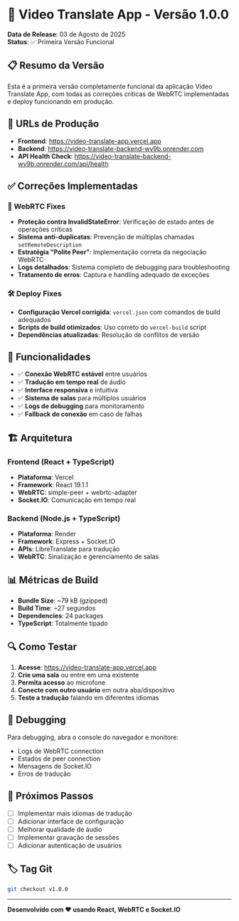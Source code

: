 # 🎉 Video Translate App - Versão 1.0.0

**Data de Release**: 03 de Agosto de 2025  
**Status**: ✅ Primeira Versão Funcional  

## 📋 Resumo da Versão

Esta é a primeira versão completamente funcional da aplicação Video Translate App, com todas as correções críticas de WebRTC implementadas e deploy funcionando em produção.

## 🚀 URLs de Produção

- **Frontend**: https://video-translate-app.vercel.app
- **Backend**: https://video-translate-backend-wv9b.onrender.com
- **API Health Check**: https://video-translate-backend-wv9b.onrender.com/api/health

## ✅ Correções Implementadas

### 🔧 WebRTC Fixes
- **Proteção contra InvalidStateError**: Verificação de estado antes de operações críticas
- **Sistema anti-duplicatas**: Prevenção de múltiplas chamadas `setRemoteDescription`
- **Estratégia "Polite Peer"**: Implementação correta da negociação WebRTC
- **Logs detalhados**: Sistema completo de debugging para troubleshooting
- **Tratamento de erros**: Captura e handling adequado de exceções

### 🛠️ Deploy Fixes
- **Configuração Vercel corrigida**: `vercel.json` com comandos de build adequados
- **Scripts de build otimizados**: Uso correto do `vercel-build` script
- **Dependências atualizadas**: Resolução de conflitos de versão

## 🎯 Funcionalidades

- ✅ **Conexão WebRTC estável** entre usuários
- ✅ **Tradução em tempo real** de áudio
- ✅ **Interface responsiva** e intuitiva
- ✅ **Sistema de salas** para múltiplos usuários
- ✅ **Logs de debugging** para monitoramento
- ✅ **Fallback de conexão** em caso de falhas

## 🏗️ Arquitetura

### Frontend (React + TypeScript)
- **Plataforma**: Vercel
- **Framework**: React 19.1.1
- **WebRTC**: simple-peer + webrtc-adapter
- **Socket.IO**: Comunicação em tempo real

### Backend (Node.js + TypeScript)
- **Plataforma**: Render
- **Framework**: Express + Socket.IO
- **APIs**: LibreTranslate para tradução
- **WebRTC**: Sinalização e gerenciamento de salas

## 📊 Métricas de Build

- **Bundle Size**: ~79 kB (gzipped)
- **Build Time**: ~27 segundos
- **Dependencies**: 24 packages
- **TypeScript**: Totalmente tipado

## 🔍 Como Testar

1. **Acesse**: https://video-translate-app.vercel.app
2. **Crie uma sala** ou entre em uma existente
3. **Permita acesso** ao microfone
4. **Conecte com outro usuário** em outra aba/dispositivo
5. **Teste a tradução** falando em diferentes idiomas

## 🐛 Debugging

Para debugging, abra o console do navegador e monitore:
- Logs de WebRTC connection
- Estados de peer connection
- Mensagens de Socket.IO
- Erros de tradução

## 📝 Próximos Passos

- [ ] Implementar mais idiomas de tradução
- [ ] Adicionar interface de configuração
- [ ] Melhorar qualidade de áudio
- [ ] Implementar gravação de sessões
- [ ] Adicionar autenticação de usuários

## 🏷️ Tag Git

```bash
git checkout v1.0.0
```

---

**Desenvolvido com ❤️ usando React, WebRTC e Socket.IO**